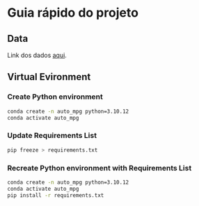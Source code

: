 # Guia rápido do projeto

## Data
Link dos dados [aqui](https://archive.ics.uci.edu/dataset/9/auto+mpg).

## Virtual Evironment
### Create Python environment

~~~bash
conda create -n auto_mpg python=3.10.12
conda activate auto_mpg
~~~

### Update Requirements List

~~~bash
pip freeze > requirements.txt
~~~

### Recreate Python environment with Requirements List

~~~bash
conda create -n auto_mpg python=3.10.12
conda activate auto_mpg
pip install -r requirements.txt
~~~